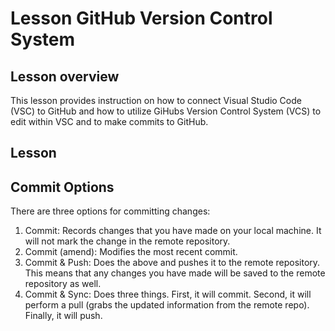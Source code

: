 # Lesson GitHub Version Control System

## Lesson overview

This lesson provides instruction on how to connect Visual Studio Code (VSC) to GitHub and how to utilize GiHubs Version Control System (VCS) to edit within VSC and to make commits to GitHub.

## Lesson 

## Commit Options

There are three options for committing changes:

1. Commit: Records changes that you have made on your local machine. It will not mark the change in the remote repository.
2. Commit (amend): Modifies the most recent commit.
3. Commit & Push: Does the above and pushes it to the remote repository. This means that any changes you have made will be saved to the remote repository as well.
4. Commit & Sync: Does three things. First, it will commit. Second, it will perform a pull (grabs the updated information from the remote repo). Finally, it will push.
